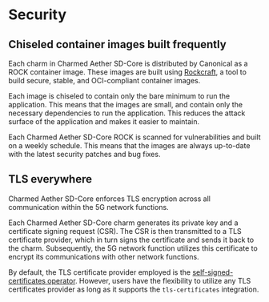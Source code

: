 # Security

## Chiseled container images built frequently

Each charm in Charmed Aether SD-Core is distributed by Canonical as a ROCK container image. These images are built using [Rockcraft]( https://documentation.ubuntu.com/rockcraft/en/latest/), a tool to build secure, stable, and OCI-compliant container images.

Each image is chiseled to contain only the bare minimum to run the application. This means that the images are small, and contain only the necessary dependencies to run the application. This reduces the attack surface of the application and makes it easier to maintain.

Each Charmed Aether SD-Core ROCK is scanned for vulnerabilities and built on a weekly schedule. This means that the images are always up-to-date with the latest security patches and bug fixes.

## TLS everywhere

Charmed Aether SD-Core enforces TLS encryption across all communication within the 5G network functions.

Each Charmed Aether SD-Core charm generates its private key and a certificate signing request (CSR). The CSR is then transmitted to a TLS certificate provider, which in turn signs the certificate and sends it back to the charm. Subsequently, the 5G network function utilizes this certificate to encrypt its communications with other network functions.

By default, the TLS certificate provider employed is the [self-signed-certificates operator](https://charmhub.io/self-signed-certificates). However, users have the flexibility to utilize any TLS certificates provider as long as it supports the `tls-certificates` integration.
